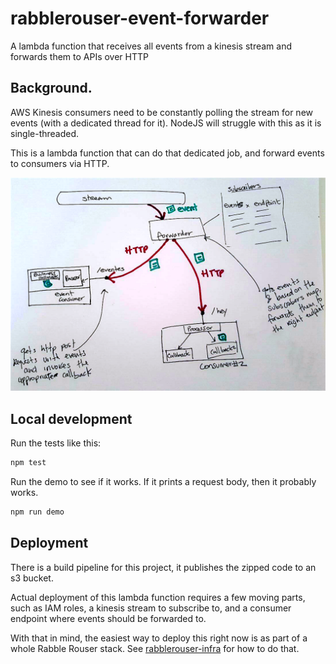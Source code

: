 # rabblerouser-event-forwarder

A lambda function that receives all events from a kinesis stream and forwards them to APIs over HTTP

## Background.
AWS Kinesis consumers need to be constantly polling the stream for new events (with a dedicated thread for it).
NodeJS will struggle with this as it is single-threaded.

This is a lambda function that can do that dedicated job, and forward events to consumers via HTTP.

![Solution](docs/event-pub-sub.png)

## Local development
Run the tests like this:

```sh
npm test
```

Run the demo to see if it works. If it prints a request body, then it probably works.

```sh
npm run demo
```

## Deployment
There is a build pipeline for this project, it publishes the zipped code to an s3 bucket.

Actual deployment of this lambda function requires a few moving parts, such as IAM roles, a kinesis stream to subscribe
to, and a consumer endpoint where events should be forwarded to.

With that in mind, the easiest way to deploy this right now is as part of a whole Rabble Rouser stack. See
[rabblerouser-infra](https://github.com/rabblerouser/rabblerouser-infra) for how to do that.
